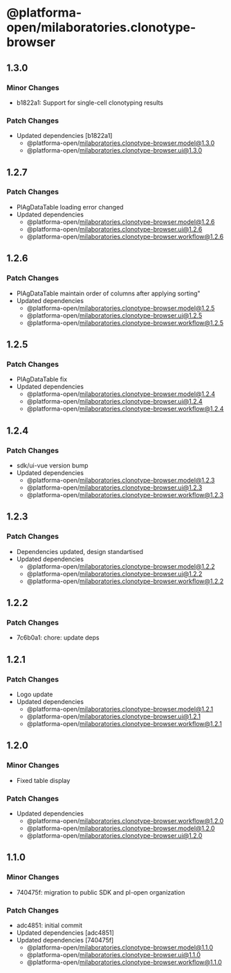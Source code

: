 # @platforma-open/milaboratories.clonotype-browser

## 1.3.0

### Minor Changes

- b1822a1: Support for single-cell clonotyping results

### Patch Changes

- Updated dependencies [b1822a1]
  - @platforma-open/milaboratories.clonotype-browser.model@1.3.0
  - @platforma-open/milaboratories.clonotype-browser.ui@1.3.0

## 1.2.7

### Patch Changes

- PlAgDataTable loading error changed
- Updated dependencies
  - @platforma-open/milaboratories.clonotype-browser.model@1.2.6
  - @platforma-open/milaboratories.clonotype-browser.ui@1.2.6
  - @platforma-open/milaboratories.clonotype-browser.workflow@1.2.6

## 1.2.6

### Patch Changes

- PlAgDataTable maintain order of columns after applying sorting"
- Updated dependencies
  - @platforma-open/milaboratories.clonotype-browser.model@1.2.5
  - @platforma-open/milaboratories.clonotype-browser.ui@1.2.5
  - @platforma-open/milaboratories.clonotype-browser.workflow@1.2.5

## 1.2.5

### Patch Changes

- PlAgDataTable fix
- Updated dependencies
  - @platforma-open/milaboratories.clonotype-browser.model@1.2.4
  - @platforma-open/milaboratories.clonotype-browser.ui@1.2.4
  - @platforma-open/milaboratories.clonotype-browser.workflow@1.2.4

## 1.2.4

### Patch Changes

- sdk/ui-vue version bump
- Updated dependencies
  - @platforma-open/milaboratories.clonotype-browser.model@1.2.3
  - @platforma-open/milaboratories.clonotype-browser.ui@1.2.3
  - @platforma-open/milaboratories.clonotype-browser.workflow@1.2.3

## 1.2.3

### Patch Changes

- Dependencies updated, design standartised
- Updated dependencies
  - @platforma-open/milaboratories.clonotype-browser.model@1.2.2
  - @platforma-open/milaboratories.clonotype-browser.ui@1.2.2
  - @platforma-open/milaboratories.clonotype-browser.workflow@1.2.2

## 1.2.2

### Patch Changes

- 7c6b0a1: chore: update deps

## 1.2.1

### Patch Changes

- Logo update
- Updated dependencies
  - @platforma-open/milaboratories.clonotype-browser.model@1.2.1
  - @platforma-open/milaboratories.clonotype-browser.ui@1.2.1
  - @platforma-open/milaboratories.clonotype-browser.workflow@1.2.1

## 1.2.0

### Minor Changes

- Fixed table display

### Patch Changes

- Updated dependencies
  - @platforma-open/milaboratories.clonotype-browser.workflow@1.2.0
  - @platforma-open/milaboratories.clonotype-browser.model@1.2.0
  - @platforma-open/milaboratories.clonotype-browser.ui@1.2.0

## 1.1.0

### Minor Changes

- 740475f: migration to public SDK and pl-open organization

### Patch Changes

- adc4851: initial commit
- Updated dependencies [adc4851]
- Updated dependencies [740475f]
  - @platforma-open/milaboratories.clonotype-browser.model@1.1.0
  - @platforma-open/milaboratories.clonotype-browser.ui@1.1.0
  - @platforma-open/milaboratories.clonotype-browser.workflow@1.1.0
